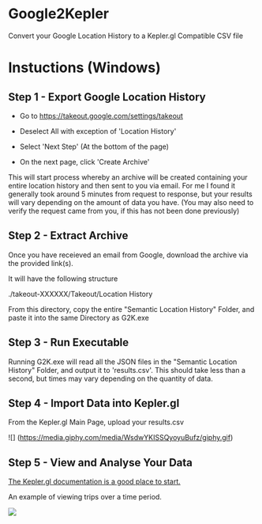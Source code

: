 # Google2Kepler
Convert your Google Location History to a Kepler.gl Compatible CSV file

# Instuctions (Windows)

## Step 1 - Export Google Location History

* Go to https://takeout.google.com/settings/takeout

* Deselect All with exception of 'Location History'

* Select 'Next Step' (At the bottom of the page)

* On the next page, click 'Create Archive'

This will start process whereby an archive will be created containing your entire location history and then sent to you via email. For me I found it generally took around 5 minutes from request to response, but your results will vary depending on the amount of data you have. (You may also need to verify the request came from you, if this has not been done previously)

## Step 2 - Extract Archive

Once you have receieved an email from Google, download the archive via the provided link(s).

It will have the following structure

./takeout-XXXXXX/Takeout/Location History

From this directory, copy the entire "Semantic Location History" Folder, and paste it into the same Directory as G2K.exe

## Step 3 - Run Executable

Running G2K.exe will read all the JSON files in the "Semantic Location History" Folder, and output it to 'results.csv'. This should take less than a second, but times may vary depending on the quantity of data.

## Step 4 - Import Data into Kepler.gl

From the Kepler.gl Main Page, upload your results.csv

![] (https://media.giphy.com/media/WsdwYKISSQyoyuBufz/giphy.gif)

## Step 5 - View and Analyse Your Data

[The Kepler.gl documentation is a good place to start.](https://github.com/keplergl/kepler.gl/blob/master/docs/user-guides/a-introduction.md)

An example of viewing trips over a time period.

![](https://media.giphy.com/media/ZbONdTmPq1ON5jKvZT/giphy.gif)